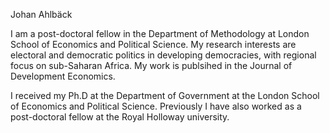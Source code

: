 Johan Ahlbäck 

I am a post-doctoral fellow in the Department of Methodology at London School of Economics and Political Science. My research interests are electoral and democratic politics in developing democracies, with regional focus on sub-Saharan Africa. My work is publsihed in the Journal of Development Economics.  

I received my Ph.D at the Department of Government at the London School of Economics and Political Science. Previously I have also worked as a post-doctoral fellow at the Royal Holloway university.  

